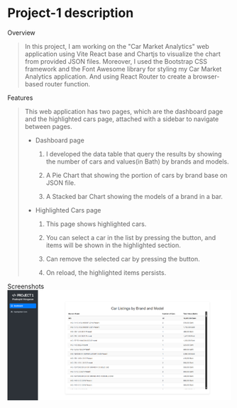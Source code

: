 # Project-1 description
Overview


>In this project, I am working on the "Car Market Analytics" web application using Vite React base and Chartjs to visualize the chart from provided JSON files. Moreover, I used the Bootstrap CSS framework and the Font Awesome library for styling my Car Market Analytics application. And using React Router to create a browser-based router function.


Features
> This web application has two pages, which are the dashboard page and the highlighted cars page, attached with a sidebar to navigate between pages. 
> - Dashboard page 
> 	1. I developed the data table that query the results by showing the number of cars and values(in Bath) by brands and models.
>
> 	2. A Pie Chart that showing the portion of cars by brand base on JSON file.
> 	
> 	3. A Stacked bar Chart showing the models of a brand in a bar.
> 	
> - Highlighted Cars page 
>  	
>  	1. This page shows highlighted cars. 
>  	
>  	2. You can select a car in the list by pressing the button, and items will be shown in the highlighted section.
>  	
>  	3. Can remove the selected car by pressing the button. 
>  	
>  	4. On reload, the highlighted items persists.


Screenshots 
![Dashboard Screenshot](images/Dashboard1.png)






















